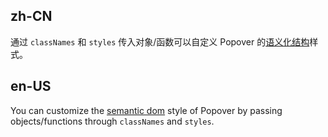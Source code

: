 ## zh-CN

通过 `classNames` 和 `styles` 传入对象/函数可以自定义 Popover 的[语义化结构](#semantic-dom)样式。

## en-US

You can customize the [semantic dom](#semantic-dom) style of Popover by passing objects/functions through `classNames` and `styles`.
